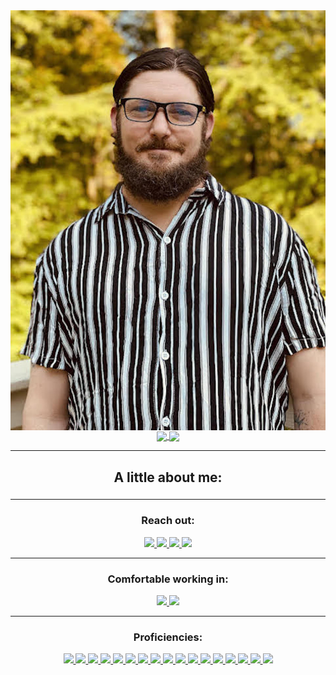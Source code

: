 <div align="center">
  <img align="center" src="./0.jpg">
  <a href="#"><img align="center"  src="https://github-readme-stats.vercel.app/api?username=crice802&hide=stars,issues&include_all_commits=true&count_private=true&show_icons=true&theme=material-palenight" />  </a>
  <a href="#"><img align="center" src="https://github-readme-stats.vercel.app/api/top-langs/?username=crice802&layout=compact&theme=material-palenight" /></a> 
  <hr>
  <h2>A little about me:</h2>
  <h3>  </h3>
  <hr>
  <div>
    <h3>Reach out:</h3>
    <a href="https://crice.dev/"><img src="https://img.shields.io/badge/-Personal_Website-000000?style=flat-square&logo=Coderwall&logoColor=white" />  </a>
    <a href="https://www.linkedin.com/in/crice802/"><img src="https://img.shields.io/badge/-LinkedIn-0077B5?style=flat-square&logo=LinkedIn&logoColor=white" />  </a>
    <a href="https://github.com/crice802"><img src="https://img.shields.io/github/followers/manliestben?color=black&label=GitHub&logo=GitHub&logoColor=white&style=flat-square" />  </a>
    <a href="mailto: rcrice@gmail.com"><img src="https://img.shields.io/badge/-Gmail-D14836?style=flat-square&logo=Gmail&logoColor=white" />  </a>
  </div>
  <hr>
  <div>
    <h3>Comfortable working in:</h3>
      <a href="#"><img src="https://img.shields.io/badge/-Windows-0078D6?style=flat-square&logo=Windows&logoColor=white" />  </a>
      <a href="#"><img src="https://img.shields.io/badge/mac%20os-000000?style=flat-square&for-the-badge&logo=macos&logoColor=F0F0F0" />  </a>
  </div>
  <hr>
  <div>
      <h3>Proficiencies:</h3>
      <a href="#"><img src="https://img.shields.io/badge/-HTML5-E34F26?style=flat-square&logo=html5&logoColor=white" />  </a>
      <a href="#"><img src="https://img.shields.io/badge/-JavaScript-F7DF1E?style=flat-square&logo=javascript&logoColor=black" />  </a>
      <a href="#"><img src="https://img.shields.io/badge/-React-61DAFB?style=flat-square&logo=React&logoColor=black" />  </a>
      <a href="#"><img src="https://img.shields.io/badge/-NodeJS-339933?style=flat-square&logo=Node.js&logoColor=white" />  </a>
      <a href="#"><img src="https://img.shields.io/badge/-React_Router-CA4245?style=flat-square&for-the-badge&logo=react-router&logoColor=white" />  </a>
      <a href="#"><img src="https://img.shields.io/badge/-Express.js-404D59?style=flat-square&for-the-badge" />  </a>
      <a href="#"><img src="https://img.shields.io/badge/-MongoDB-white?style=flat-square&logo=mongodb" />  </a>
      <a href="#"><img src="https://img.shields.io/badge/Amazon%20AWS-232F3E?style=flat-square&logo=amazon-aws" />  </a>
      <a href="#"><img src="https://img.shields.io/badge/-Git-black?style=flat-square&logo=git" />  </a>
      <a href="#"><img src="https://img.shields.io/badge/-Postman-FF6C37?style=flat-square&logo=Postman&logoColor=white" />  </a>
      <a href="#"><img src="https://img.shields.io/badge/-Heroku-430098?style=flat-square&logo=heroku" />  </a>
      <a href="#"><img src="https://img.shields.io/badge/-Excel-217346?style=flat-square&logo=Microsoft-Excel&logoColor=white" />  </a>
      <a href="#"><img src="https://img.shields.io/badge/-Markdown-000000?style=flat-square&logo=Markdown&logoColor=white" />  </a>
      <a href="#"><img src="https://img.shields.io/badge/-Trello-0079BF?style=flat-square&logo=Trello&logoColor=white" />  </a>
      <a href="#"><img src="https://img.shields.io/badge/-VS_Code-007ACC?style=flat-square&logo=visual-studio-code" />  </a>
      <a href="#"><img src="https://img.shields.io/badge/-Slack-4A154B?style=flat-square&logo=slack" />  </a>
      <a href="#"><img src="https://img.shields.io/badge/-Zoom-2D8CFF?style=flat-square&logo=zoom&logoColor=white" />  </a>
    </div>
</div>
